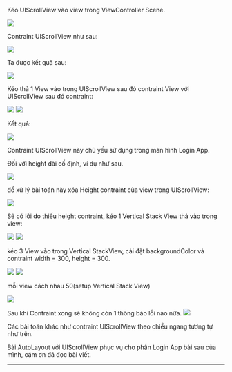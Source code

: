 Kéo UIScrollView vào view trong ViewController Scene.

![](https://images.viblo.asia/1b9fafe3-d14c-45c9-a444-39613f7b459e.png)

Contraint UIScrollView như sau:

![](https://images.viblo.asia/99281a0f-64db-45cb-aaaf-c3d65a150b14.png)

Ta được kết quả sau:

![](https://images.viblo.asia/dbad74c2-27f8-4dda-a4cd-f7b81af1059d.png)

Kéo thả 1 View vào trong UIScrollView sau đó contraint View với UIScrollView sau đó contraint:

![](https://images.viblo.asia/f24da437-9420-4de5-a183-d486b6fca1c7.png)
![](https://images.viblo.asia/d74f773a-553c-4456-be3f-0895ed4bd6ae.png)

Kết quả:

![](https://images.viblo.asia/1610c76d-7ac8-4ee8-9098-926fe74df387.png)

Contraint UIScrollView này chủ yếu sử dụng trong màn hình Login App.

 Đối với height dài cố định, ví dụ như sau.

 ![](https://images.viblo.asia/cfca3d01-1636-48dd-b12b-da0b1863041c.gif)
 
 để xử lý bài toán này xóa Height contraint của view trong UIScrollView:
 
 ![](https://images.viblo.asia/cf7c8317-4baa-466c-80e2-e56ad4514f8c.png)
 
 Sẽ có lỗi do thiếu height contraint, kéo 1 Vertical Stack View thả vào trong view:
 
 ![](https://images.viblo.asia/435245d7-6ca8-42e2-91df-dcd1dd3f37bd.png)
 ![](https://images.viblo.asia/197cfa17-098b-43e1-9679-eb839932bc6e.png)
 
 kéo 3 View vào trong Vertical StackView, cài đặt backgroundColor và contraint width = 300, height = 300.
 
 ![](https://images.viblo.asia/319d09d7-1250-427b-bc2a-8e88d888a331.png)
 ![](https://images.viblo.asia/2f212eb0-37e6-46ac-bd15-014c78a37fbb.png)
 
 mỗi view cách nhau 50(setup Vertical Stack View)
 
 ![](https://images.viblo.asia/bb0e65b6-fa07-4c8b-a216-50a850f0e048.png)
 
 Sau khi Contraint xong sẽ không còn 1 thông báo lỗi nào nữa.
 ![](https://images.viblo.asia/dc3b7bd2-bea1-41c6-8072-21b3e899adf8.png)
 
 Các bài toán khác như contraint UIScrollView theo chiều ngang tương tự như trên.

Bài AutoLayout với UIScrollView phục vụ cho phần Login App bài sau của mình, cám ơn đã đọc bài viết.

-----